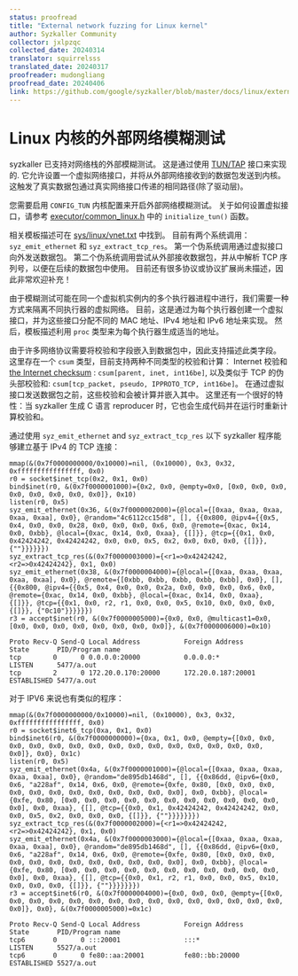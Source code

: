 ```yaml
---
status: proofread
title: "External network fuzzing for Linux kernel"
author: Syzkaller Community
collector: jxlpzqc
collected_date: 20240314
translator: squirrelsss
translated_date: 20240317
proofreader: mudongliang
proofread_date: 20240406
link: https://github.com/google/syzkaller/blob/master/docs/linux/external_fuzzing_network.md
---
```



Linux 内核的外部网络模糊测试
=========================================

syzkaller 已支持对网络栈的外部模糊测试。
这是通过使用 [TUN/TAP](https://www.kernel.org/doc/Documentation/networking/tuntap.txt) 接口来实现的.
它允许设置一个虚拟网络接口，并将从外部网络接收到的数据包发送到内核。
这触发了真实数据包通过真实网络接口传递的相同路径(除了驱动层)。

您需要启用 `CONFIG_TUN` 内核配置来开启外部网络模糊测试。
关于如何设置虚拟接口，请参考 [executor/common_linux.h](/executor/common_linux.h) 中的 `initialize_tun()` 函数。

相关模板描述可在 [sys/linux/vnet.txt](/sys/linux/vnet.txt) 中找到。
目前有两个系统调用： `syz_emit_ethernet` 和 `syz_extract_tcp_res`。
第一个伪系统调用通过虚拟接口向外发送数据包。
第二个伪系统调用尝试从外部接收数据包，并从中解析 TCP 序列号，以便在后续的数据包中使用。
目前还有很多协议或协议扩展尚未描述，因此非常欢迎补充！

由于模糊测试可能在同一个虚拟机实例内的多个执行器进程中进行，我们需要一种方式来隔离不同执行器的虚拟网络。
目前，这是通过为每个执行器创建一个虚拟接口，并为这些接口分配不同的 MAC 地址、IPv4 地址和 IPv6 地址来实现。
然后，模板描述利用 `proc` 类型来为每个执行器生成适当的地址。

由于许多网络协议需要将校验和字段嵌入到数据包中，因此支持描述此类字段。
这里存在一个 `csum` 类型，目前支持两种不同类型的校验和计算：
Internet 校验和 [the Internet checksum](https://tools.ietf.org/html/rfc1071) : `csum[parent, inet, int16be]`,
以及类似于 TCP 的伪头部校验和: `csum[tcp_packet, pseudo, IPPROTO_TCP, int16be]`。
在通过虚拟接口发送数据包之前，这些校验和会被计算并嵌入其中。
这里还有一个很好的特性：当 syzkaller 生成 C 语言 reproducer 时，它也会生成代码并在运行时重新计算校验和。

通过使用 `syz_emit_ethernet` and `syz_extract_tcp_res` 以下 syzkaller 程序能够建立基于 IPv4 的 TCP 连接：

```
mmap(&(0x7f0000000000/0x10000)=nil, (0x10000), 0x3, 0x32, 0xffffffffffffffff, 0x0)
r0 = socket$inet_tcp(0x2, 0x1, 0x0)
bind$inet(r0, &(0x7f0000001000)={0x2, 0x0, @empty=0x0, [0x0, 0x0, 0x0, 0x0, 0x0, 0x0, 0x0, 0x0]}, 0x10)
listen(r0, 0x5)
syz_emit_ethernet(0x36, &(0x7f0000002000)={@local={[0xaa, 0xaa, 0xaa, 0xaa, 0xaa], 0x0}, @random="4c6112cc15d8", [], {{0x800, @ipv4={{0x5, 0x4, 0x0, 0x0, 0x28, 0x0, 0x0, 0x0, 0x6, 0x0, @remote={0xac, 0x14, 0x0, 0xbb}, @local={0xac, 0x14, 0x0, 0xaa}, {[]}}, @tcp={{0x1, 0x0, 0x42424242, 0x42424242, 0x0, 0x0, 0x5, 0x2, 0x0, 0x0, 0x0, {[]}}, {""}}}}}})
syz_extract_tcp_res(&(0x7f0000003000)={<r1=>0x42424242, <r2=>0x42424242}, 0x1, 0x0)
syz_emit_ethernet(0x38, &(0x7f0000004000)={@local={[0xaa, 0xaa, 0xaa, 0xaa, 0xaa], 0x0}, @remote={[0xbb, 0xbb, 0xbb, 0xbb, 0xbb], 0x0}, [], {{0x800, @ipv4={{0x5, 0x4, 0x0, 0x0, 0x2a, 0x0, 0x0, 0x0, 0x6, 0x0, @remote={0xac, 0x14, 0x0, 0xbb}, @local={0xac, 0x14, 0x0, 0xaa}, {[]}}, @tcp={{0x1, 0x0, r2, r1, 0x0, 0x0, 0x5, 0x10, 0x0, 0x0, 0x0, {[]}}, {"0c10"}}}}}})
r3 = accept$inet(r0, &(0x7f0000005000)={0x0, 0x0, @multicast1=0x0, [0x0, 0x0, 0x0, 0x0, 0x0, 0x0, 0x0, 0x0]}, &(0x7f0000006000)=0x10)
```

```
Proto Recv-Q Send-Q Local Address           Foreign Address         State       PID/Program name
tcp        0      0 0.0.0.0:20000           0.0.0.0:*               LISTEN      5477/a.out
tcp        2      0 172.20.0.170:20000      172.20.0.187:20001      ESTABLISHED 5477/a.out
```

对于 IPV6 来说也有类似的程序：

```
mmap(&(0x7f0000000000/0x10000)=nil, (0x10000), 0x3, 0x32, 0xffffffffffffffff, 0x0)
r0 = socket$inet6_tcp(0xa, 0x1, 0x0)
bind$inet6(r0, &(0x7f0000000000)={0xa, 0x1, 0x0, @empty={[0x0, 0x0, 0x0, 0x0, 0x0, 0x0, 0x0, 0x0, 0x0, 0x0, 0x0, 0x0, 0x0, 0x0, 0x0, 0x0]}, 0x0}, 0x1c)
listen(r0, 0x5)
syz_emit_ethernet(0x4a, &(0x7f0000001000)={@local={[0xaa, 0xaa, 0xaa, 0xaa, 0xaa], 0x0}, @random="de895db1468d", [], {{0x86dd, @ipv6={0x0, 0x6, "a228af", 0x14, 0x6, 0x0, @remote={0xfe, 0x80, [0x0, 0x0, 0x0, 0x0, 0x0, 0x0, 0x0, 0x0, 0x0, 0x0, 0x0, 0x0], 0x0, 0xbb}, @local={0xfe, 0x80, [0x0, 0x0, 0x0, 0x0, 0x0, 0x0, 0x0, 0x0, 0x0, 0x0, 0x0, 0x0], 0x0, 0xaa}, {[], @tcp={{0x0, 0x1, 0x42424242, 0x42424242, 0x0, 0x0, 0x5, 0x2, 0x0, 0x0, 0x0, {[]}}, {""}}}}}}})
syz_extract_tcp_res(&(0x7f0000002000)={<r1=>0x42424242, <r2=>0x42424242}, 0x1, 0x0)
syz_emit_ethernet(0x4a, &(0x7f0000003000)={@local={[0xaa, 0xaa, 0xaa, 0xaa, 0xaa], 0x0}, @random="de895db1468d", [], {{0x86dd, @ipv6={0x0, 0x6, "a228af", 0x14, 0x6, 0x0, @remote={0xfe, 0x80, [0x0, 0x0, 0x0, 0x0, 0x0, 0x0, 0x0, 0x0, 0x0, 0x0, 0x0, 0x0], 0x0, 0xbb}, @local={0xfe, 0x80, [0x0, 0x0, 0x0, 0x0, 0x0, 0x0, 0x0, 0x0, 0x0, 0x0, 0x0, 0x0], 0x0, 0xaa}, {[], @tcp={{0x0, 0x1, r2, r1, 0x0, 0x0, 0x5, 0x10, 0x0, 0x0, 0x0, {[]}}, {""}}}}}}})
r3 = accept$inet6(r0, &(0x7f0000004000)={0x0, 0x0, 0x0, @empty={[0x0, 0x0, 0x0, 0x0, 0x0, 0x0, 0x0, 0x0, 0x0, 0x0, 0x0, 0x0, 0x0, 0x0, 0x0, 0x0]}, 0x0}, &(0x7f0000005000)=0x1c)
```

```
Proto Recv-Q Send-Q Local Address           Foreign Address         State       PID/Program name
tcp6       0      0 :::20001                :::*                    LISTEN      5527/a.out
tcp6       0      0 fe80::aa:20001          fe80::bb:20000          ESTABLISHED 5527/a.out
```
